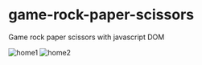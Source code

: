# game-rock-paper-scissors
Game rock paper scissors with javascript DOM


![home1](https://user-images.githubusercontent.com/40540787/75834331-3f128780-5dee-11ea-885f-4cf7423c74f7.PNG)
![home2](https://user-images.githubusercontent.com/40540787/75834356-4d60a380-5dee-11ea-8361-d944cf28a206.PNG)
